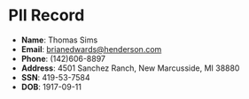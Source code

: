 # PII Record
- **Name**: Thomas Sims
- **Email**: brianedwards@henderson.com
- **Phone**: (142)606-8897
- **Address**: 4501 Sanchez Ranch, New Marcusside, MI 38880
- **SSN**: 419-53-7584
- **DOB**: 1917-09-11
